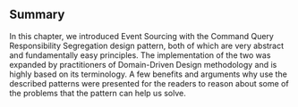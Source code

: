 ## Summary

In this chapter, we introduced Event Sourcing with the Command Query Responsibility Segregation design pattern, both of which are very abstract and fundamentally easy principles. The implementation of the two was expanded by practitioners of Domain-Driven Design methodology and is highly based on its terminology. A few benefits and arguments why use the described patterns were presented for the readers to reason about some of the problems that the pattern can help us solve.